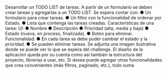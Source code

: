Desarrollar un TODO LIST de tareas.
A partir de un formulario se deben crear tareas y agregarlas a un TODO LIST.
Se espera contar con:
● Un formulario para crear tareas.
● Un filtro con la funcionalidad de ordenar por Estado.
● Lista que contenga las tareas creadas.
Características de una tarea:
UI:
● Nombre
● Descripción
● Prioridad (alta, media y baja)
● Estado (nueva, en proceso, finalizada).
● Botón para eliminar.
Funcionalidad:
● En cada tarea se debe poder cambiar el estado y la prioridad.
● Se pueden eliminar tareas.
Se adjunta una imagen ilustrativa donde se puede ver lo que se espera del challenge.
El diseño de la aplicación queda por su cuenta como así también la estructura del proyecto,
librerías a usar, etc.
Si desea puede agregar otras funcionalidades que crea convenientes (más filtros, paginado,
etc.), todo suma
